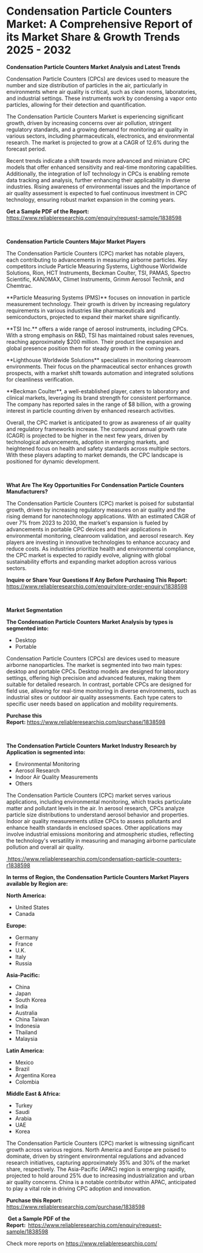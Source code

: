 <p><h1>Condensation Particle Counters Market: A Comprehensive Report of its Market Share & Growth Trends 2025 - 2032</h1></p><p><strong>Condensation Particle Counters Market Analysis and Latest Trends</strong></p>
<p><p>Condensation Particle Counters (CPCs) are devices used to measure the number and size distribution of particles in the air, particularly in environments where air quality is critical, such as clean rooms, laboratories, and industrial settings. These instruments work by condensing a vapor onto particles, allowing for their detection and quantification. </p><p>The Condensation Particle Counters Market is experiencing significant growth, driven by increasing concerns over air pollution, stringent regulatory standards, and a growing demand for monitoring air quality in various sectors, including pharmaceuticals, electronics, and environmental research. The market is projected to grow at a CAGR of 12.6% during the forecast period. </p><p>Recent trends indicate a shift towards more advanced and miniature CPC models that offer enhanced sensitivity and real-time monitoring capabilities. Additionally, the integration of IoT technology in CPCs is enabling remote data tracking and analysis, further enhancing their applicability in diverse industries. Rising awareness of environmental issues and the importance of air quality assessment is expected to fuel continuous investment in CPC technology, ensuring robust market expansion in the coming years.</p></p>
<p><strong>Get a Sample PDF of the Report:&nbsp;</strong> <a href="https://www.reliableresearchiq.com/enquiry/request-sample/1838598?utm_campaign=2611&utm_medium=2&utm_source=Github&utm_content=ia&utm_term=22022025&utm_id=condensation-particle-counters">https://www.reliableresearchiq.com/enquiry/request-sample/1838598</a></p>
<p>&nbsp;</p>
<p><strong>Condensation Particle Counters Major Market Players</strong></p>
<p><p>The Condensation Particle Counters (CPC) market has notable players, each contributing to advancements in measuring airborne particles. Key competitors include Particle Measuring Systems, Lighthouse Worldwide Solutions, Rion, HCT Instruments, Beckman Coulter, TSI, PAMAS, Spectro Scientific, KANOMAX, Climet Instruments, Grimm Aerosol Technik, and Chemtrac.</p><p>**Particle Measuring Systems (PMS)** focuses on innovation in particle measurement technology. Their growth is driven by increasing regulatory requirements in various industries like pharmaceuticals and semiconductors, projected to expand their market share significantly. </p><p>**TSI Inc.** offers a wide range of aerosol instruments, including CPCs. With a strong emphasis on R&D, TSI has maintained robust sales revenues, reaching approximately $200 million. Their product line expansion and global presence position them for steady growth in the coming years.</p><p>**Lighthouse Worldwide Solutions** specializes in monitoring cleanroom environments. Their focus on the pharmaceutical sector enhances growth prospects, with a market shift towards automation and integrated solutions for cleanliness verification.</p><p>**Beckman Coulter**, a well-established player, caters to laboratory and clinical markets, leveraging its brand strength for consistent performance. The company has reported sales in the range of $8 billion, with a growing interest in particle counting driven by enhanced research activities.</p><p>Overall, the CPC market is anticipated to grow as awareness of air quality and regulatory frameworks increase. The compound annual growth rate (CAGR) is projected to be higher in the next few years, driven by technological advancements, adoption in emerging markets, and heightened focus on health and safety standards across multiple sectors. With these players adapting to market demands, the CPC landscape is positioned for dynamic development.</p></p>
<p>&nbsp;</p>
<p><strong>What Are The Key Opportunities For Condensation Particle Counters Manufacturers?</strong></p>
<p><p>The Condensation Particle Counters (CPC) market is poised for substantial growth, driven by increasing regulatory measures on air quality and the rising demand for nanotechnology applications. With an estimated CAGR of over 7% from 2023 to 2030, the market's expansion is fueled by advancements in portable CPC devices and their applications in environmental monitoring, cleanroom validation, and aerosol research. Key players are investing in innovative technologies to enhance accuracy and reduce costs. As industries prioritize health and environmental compliance, the CPC market is expected to rapidly evolve, aligning with global sustainability efforts and expanding market adoption across various sectors.</p></p>
<p><strong>Inquire or Share Your Questions If Any Before Purchasing This Report:</strong> <a href="https://www.reliableresearchiq.com/enquiry/pre-order-enquiry/1838598?utm_campaign=2611&utm_medium=2&utm_source=Github&utm_content=ia&utm_term=22022025&utm_id=condensation-particle-counters">https://www.reliableresearchiq.com/enquiry/pre-order-enquiry/1838598</a></p>
<p>&nbsp;</p>
<p><strong>Market Segmentation</strong></p>
<p><strong>The Condensation Particle Counters Market Analysis by types is segmented into:</strong></p>
<p><ul><li>Desktop</li><li>Portable</li></ul></p>
<p><p>Condensation Particle Counters (CPCs) are devices used to measure airborne nanoparticles. The market is segmented into two main types: desktop and portable CPCs. Desktop models are designed for laboratory settings, offering high precision and advanced features, making them suitable for detailed research. In contrast, portable CPCs are designed for field use, allowing for real-time monitoring in diverse environments, such as industrial sites or outdoor air quality assessments. Each type caters to specific user needs based on application and mobility requirements.</p></p>
<p><strong>Purchase this Report:&nbsp;</strong><a href="https://www.reliableresearchiq.com/purchase/1838598?utm_campaign=2611&utm_medium=2&utm_source=Github&utm_content=ia&utm_term=22022025&utm_id=condensation-particle-counters">https://www.reliableresearchiq.com/purchase/1838598</a></p>
<p>&nbsp;</p>
<p><strong>The Condensation Particle Counters Market Industry Research by Application is segmented into:</strong></p>
<p><ul><li>Environmental Monitoring</li><li>Aerosol Research</li><li>Indoor Air Quality Measurements</li><li>Others</li></ul></p>
<p><p>The Condensation Particle Counters (CPC) market serves various applications, including environmental monitoring, which tracks particulate matter and pollutant levels in the air. In aerosol research, CPCs analyze particle size distributions to understand aerosol behavior and properties. Indoor air quality measurements utilize CPCs to assess pollutants and enhance health standards in enclosed spaces. Other applications may involve industrial emissions monitoring and atmospheric studies, reflecting the technology's versatility in measuring and managing airborne particulate pollution and overall air quality.</p></p>
<p><a href="https://www.reliableresearchiq.com/condensation-particle-counters-r1838598?utm_campaign=2611&utm_medium=2&utm_source=Github&utm_content=ia&utm_term=22022025&utm_id=condensation-particle-counters">&nbsp;https://www.reliableresearchiq.com/condensation-particle-counters-r1838598</a></p>
<p><strong>In terms of Region, the Condensation Particle Counters Market Players available by Region are:</strong></p>
<p>
    <p> <strong> North America: </strong>
        <ul>
            <li>United States</li>
            <li>Canada</li>
        </ul>
        </p> 
    <p> <strong> Europe: </strong>
        <ul>
            <li>Germany</li>
            <li>France</li>
            <li>U.K.</li>
            <li>Italy</li>
            <li>Russia</li>
        </ul>
        </p> 
    <p> <strong> Asia-Pacific: </strong>
        <ul>
            <li>China</li>
            <li>Japan</li>
            <li>South Korea</li>
            <li>India</li>
            <li>Australia</li>
            <li>China Taiwan</li>
            <li>Indonesia</li>
            <li>Thailand</li>
            <li>Malaysia</li>
        </ul>
        </p> 
    <p> <strong> Latin America: </strong>
        <ul>
            <li>Mexico</li>
            <li>Brazil</li>
            <li>Argentina Korea</li>
            <li>Colombia</li>
        </ul>
        </p> 
    <p> <strong> Middle East & Africa: </strong>
        <ul>
            <li>Turkey</li>
            <li>Saudi</li>
            <li>Arabia</li>
            <li>UAE</li>
            <li>Korea</li>
        </ul>
    </p>
    </p>
<p><p>The Condensation Particle Counters (CPC) market is witnessing significant growth across various regions. North America and Europe are poised to dominate, driven by stringent environmental regulations and advanced research initiatives, capturing approximately 35% and 30% of the market share, respectively. The Asia-Pacific (APAC) region is emerging rapidly, projected to hold around 25% due to increasing industrialization and urban air quality concerns. China is a notable contributor within APAC, anticipated to play a vital role in driving CPC adoption and innovation.</p></p>
<p><strong>Purchase this Report: </strong><a href="https://www.reliableresearchiq.com/purchase/1838598?utm_campaign=2611&utm_medium=2&utm_source=Github&utm_content=ia&utm_term=22022025&utm_id=condensation-particle-counters">https://www.reliableresearchiq.com/purchase/1838598</a></p>
<p>&nbsp;<strong>Get a Sample PDF of the Report:&nbsp;&nbsp;</strong><a href="https://www.reliableresearchiq.com/enquiry/request-sample/1838598?utm_campaign=2611&utm_medium=2&utm_source=Github&utm_content=ia&utm_term=22022025&utm_id=condensation-particle-counters">https://www.reliableresearchiq.com/enquiry/request-sample/1838598</a></p>
<p><strong></strong></p>
<p>Check more reports on <a href="https://www.reliableresearchiq.com/?utm_campaign=2611&utm_medium=2&utm_source=Github&utm_content=ia&utm_term=22022025&utm_id=condensation-particle-counters">https://www.reliableresearchiq.com/</a></p>